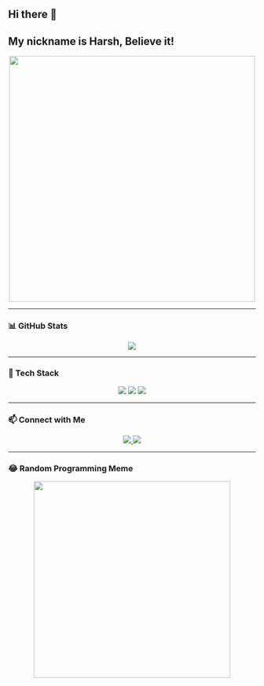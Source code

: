 ## Hi there 👋  
## My nickname is Harsh, Believe it!  

<p align="center">
  <img src="https://i.pinimg.com/originals/40/0f/00/400f007bade76022eb839fdbb5acf646.gif" width="500px">
</p>

---

### 📊 GitHub Stats  
<p align="center">
  <img src="https://github-readme-stats.vercel.app/api?username=himanshupunpher&show_icons=true&theme=radical" />
</p>

---

### 🚀 Tech Stack  
<p align="center">
  <img src="https://img.shields.io/badge/-ESP32-black?style=flat&logo=esphome" />
  <img src="https://img.shields.io/badge/-Arduino-00979D?style=flat&logo=arduino" />
  <img src="https://img.shields.io/badge/-GitHub-181717?style=flat&logo=github" />
</p>

---

### 📫 Connect with Me  
<p align="center">
  <a href="https://linkedin.com/in/himanshu-punpher-1ab3a4323">
    <img src="https://img.shields.io/badge/LinkedIn-blue?style=flat&logo=linkedin" />
  </a>
  <a href="https://github.com/himanshupunpher">
    <img src="https://img.shields.io/badge/GitHub-black?style=flat&logo=github" />
  </a>
</p>

---

### 😂 Random Programming Meme  
<p align="center">
  <img src="https://i.redd.it/pznv5wvpxypd1.gif" width="400px">
</p>

